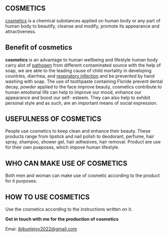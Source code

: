 ## COSMETICS 
<a href="//Wikipedia.org/wiki/cosmetics">cosmetics</a> is a chemical substances applied on human body or any part of human body to beautify, cleanse and modify, promote its appearance and attractiveness.
 ## Benefit of cosmetics
<b>cosmetics</b> is an advantage to human  wellbeing and lifestyle human body carry alot of <a href="//Wikipedia.org/wiki/pathogen">pathogen</a> from different contaminated source with the help of soap, we are able to the leading cause of child mortality in developing countries, diarrhea, and <a href="//Wikipedia.org/wiki/respiratory infection">respiratory infection</a> and be prevented by hand washing with soap. The use of toothpaste containing Floride prevent dental decay, <i>powder</i> applied to  the face improve beauty, cosmetics contribute to human emotional life can help to improve our mood, enhance our appearance and boost our self- esteem. They can also help to exhibit personal style and as such, are an important means of social expression.
## USEFULNESS OF COSMETICS 
People use cosmetics to keep clean and enhance their beauty. These products range from lipstick and nail polish to deodorant, perfume, hair spray, shampoo, shower gel, hair adhesives, hair removal. Product are use for their own pueposes, which impove human lifestyle.
## WHO CAN MAKE USE OF COSMETICS
Both men and woman can make use of cosmetic according to the product for it purposes.
## HOW TO USE COSMETICS 
Use the cosmetics according to the instructions written on it. 

<b> Get in touch with me for the production of cosmetics</b> 

Emai: ibikunlejoy2022@gmail.com
